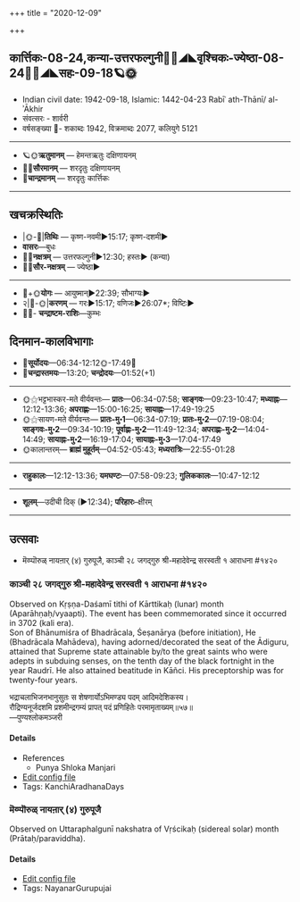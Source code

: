 +++
title = "2020-12-09"

+++
## कार्त्तिकः-08-24,कन्या-उत्तरफल्गुनी🌛🌌◢◣वृश्चिकः-ज्येष्ठा-08-24🌌🌞◢◣सहः-09-18🪐🌞
- Indian civil date: 1942-09-18, Islamic: 1442-04-23 Rabīʿ ath-Thānī/ al-ʾĀkhir
- संवत्सरः - शार्वरी
- वर्षसङ्ख्या 🌛- शकाब्दः 1942, विक्रमाब्दः 2077, कलियुगे 5121
___________________
- 🪐🌞**ऋतुमानम्** — हेमन्तऋतुः दक्षिणायनम्
- 🌌🌞**सौरमानम्** — शरदृतुः दक्षिणायनम्
- 🌛**चान्द्रमानम्** — शरदृतुः कार्त्तिकः
___________________


## खचक्रस्थितिः
- |🌞-🌛|**तिथिः** — कृष्ण-नवमी►15:17; कृष्ण-दशमी►  
- **वासरः**—बुधः  
- 🌌🌛**नक्षत्रम्** — उत्तरफल्गुनी►12:30; हस्तः► (कन्या)  
- 🌌🌞**सौर-नक्षत्रम्** — ज्येष्ठा►  
___________________
- 🌛+🌞**योगः** — आयुष्मान्►22:39; सौभाग्यः►  
- २|🌛-🌞|**करणम्** — गरः►15:17; वणिजः►26:07*; विष्टिः►  
- 🌌🌛- **चन्द्राष्टम-राशिः**—कुम्भः  


## दिनमान-कालविभागाः
- 🌅**सूर्योदयः**—06:34-12:12🌞️-17:49🌇  
- 🌛**चन्द्रास्तमयः**—13:20; **चन्द्रोदयः**—01:52(+1)  
___________________
- 🌞⚝भट्टभास्कर-मते वीर्यवन्तः— **प्रातः**—06:34-07:58; **साङ्गवः**—09:23-10:47; **मध्याह्नः**—12:12-13:36; **अपराह्णः**—15:00-16:25; **सायाह्नः**—17:49-19:25  
- 🌞⚝सायण-मते वीर्यवन्तः— **प्रातः-मु॰1**—06:34-07:19; **प्रातः-मु॰2**—07:19-08:04; **साङ्गवः-मु॰2**—09:34-10:19; **पूर्वाह्णः-मु॰2**—11:49-12:34; **अपराह्णः-मु॰2**—14:04-14:49; **सायाह्नः-मु॰2**—16:19-17:04; **सायाह्नः-मु॰3**—17:04-17:49  
- 🌞कालान्तरम्— **ब्राह्मं मुहूर्तम्**—04:52-05:43; **मध्यरात्रिः**—22:55-01:28  
___________________
- **राहुकालः**—12:12-13:36; **यमघण्टः**—07:58-09:23; **गुलिककालः**—10:47-12:12  
___________________
- **शूलम्**—उदीची दिक् (►12:34); **परिहारः**–क्षीरम्  
___________________

## उत्सवाः
- मॆय्प्पॊरुळ् नायऩार् (४) गुरुपूजै, काञ्ची २८ जगद्गुरु श्री-महादेवेन्द्र सरस्वती १ आराधना #१४२०
### काञ्ची २८ जगद्गुरु श्री-महादेवेन्द्र सरस्वती १ आराधना #१४२०

Observed on Kṛṣṇa-Daśamī tithi of Kārttikaḥ (lunar) month (Aparāhṇaḥ/vyaapti). The event has been commemorated since it occurred in 3702 (kali era).  
Son of Bhānumiśra of Bhadrācala, Śeṣanārya (before initiation), He (Bhadrācala Mahādeva), having adorned/decorated the seat of the Ādiguru, attained that Supreme state attainable by/to the great saints who were adepts in subduing senses, on the tenth day of the black fortnight in the year Raudrī. He also attained beatitude in Kāñci. His preceptorship was for twenty-four years.

भद्राचलाभिजनभानुसुतः स शेषणार्योऽभिमण्ड्य पदम् आदिमदेशिकस्य।  
रौद्रिण्यनूर्जदशमि प्रशमीन्द्रगम्यं प्रापत् पदं प्रणिहितेः परमामृताख्यम्॥५७॥  
—पुण्यश्लोकमञ्जरी



#### Details
- References
  - Punya Shloka Manjari
- [Edit config file](https://github.com/jyotisham/adyatithi/tree/master/mahApuruSha/kAnchI-maTha/lunar_month/tithi/08/25/kAJcI%2028%20jagadguru%20zrI~mahAdEvEndra%20sarasvatI%201%20ArAdhanA.toml)
- Tags: KanchiAradhanaDays


### मॆय्प्पॊरुळ् नायऩार् (४) गुरुपूजै

Observed on Uttaraphalgunī nakshatra of Vṛścikaḥ (sidereal solar) month (Prātaḥ/paraviddha). 

#### Details
- [Edit config file](https://github.com/jyotisham/adyatithi/tree/master/mahApuruSha/nAyanAr/sidereal_solar_month/nakshatra/08/12/meypporuL%20nAyan2Ar%20%284%29%20gurupUjai.toml)
- Tags: NayanarGurupujai


